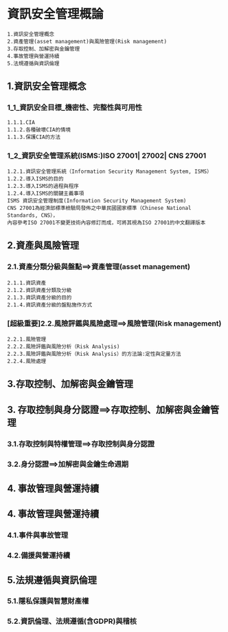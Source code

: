 
# 資訊安全管理概論
```
1.資訊安全管理概念
2.資產管理(asset management)與風險管理(Risk management)
3.存取控制、加解密與金鑰管理 
4.事故管理與營運持續	 
5.法規遵循與資訊倫理
```
## 1.資訊安全管理概念

### 1_1_資訊安全目標_機密性、完整性與可用性
   ```
   1.1.1.CIA
   1.1.2.各種破壞CIA的情境
   1.1.3.保護CIA的方法
  ```
### 1_2_資訊安全管理系統(ISMS:)ISO 27001| 27002| CNS 27001
   ```
   1.2.1.資訊安全管理系統（Information Security Management System, ISMS）
   1.2.2.導入ISMS的目的
   1.2.3.導入ISMS的過程與程序
   1.2.4.導入ISMS的關鍵主義事項
   ISMS 資訊安全管理制度(Information Security Management System) 
   CNS 27001為經濟部標準檢驗局發佈之中華民國國家標準（Chinese National Standards, CNS），
   內容參考ISO 27001不變更技術內容修訂而成，可將其視為ISO 27001的中文翻譯版本
```
## 2.資產與風險管理
  
  ### 2.1.資產分類分級與盤點==>資產管理(asset management)
  ```
  2.1.1.資訊資產
  2.1.2.資訊資產分類及分級
  2.1.3.資訊資產分級的目的
  2.1.4.資訊資產分級的盤點施作方式
```
### [超級重要]2.2.風險評鑑與風險處理==>風險管理(Risk management)
  ```
  2.2.1.風險管理
  2.2.2.風險評鑑與風險分析（Risk Analysis)
  2.2.3.風險評鑑與風險分析（Risk Analysis）的方法論:定性與定量方法
  2.2.4.風險處理
```
## 3.存取控制、加解密與金鑰管理
## 3. 存取控制與身分認證==>存取控制、加解密與金鑰管理 		 	 
  ### 3.1.存取控制與特權管理==>存取控制與身分認證
  ### 3.2.身分認證==>加解密與金鑰生命週期
## 4. 事故管理與營運持續
## 4. 事故管理與營運持續	 
  ### 4.1.事件與事故管理
  ### 4.2.備援與營運持續
## 5.法規遵循與資訊倫理
  ### 5.1.隱私保護與智慧財產權
  ### 5.2.資訊倫理、法規遵循(含GDPR)與稽核
